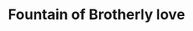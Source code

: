 ---
pid: LS187
title: Fountain of Brotherly love
location_transcription: Penn trity Park
zipcode: '19124'
outside_phl: 
neighborhood: Juniata,Frankford,Feltonville
age: '19'
age_range: 13-19
instagram: 
image_file_name: LS_187.jpg
proposal_transcription: Have a fountain built somewhere within the park with benches
  and tables for people to gather
topic: Brotherly Love,Unity
topic_summary: 0, 0
type: Fountain,Bench
keywords_other: Fountain, Brotherly Love
credit: Robert Dominguez
image_labels: 
twitter: 
facebook: 
permalink: "/monuments/ls187/"
layout: item-page
---